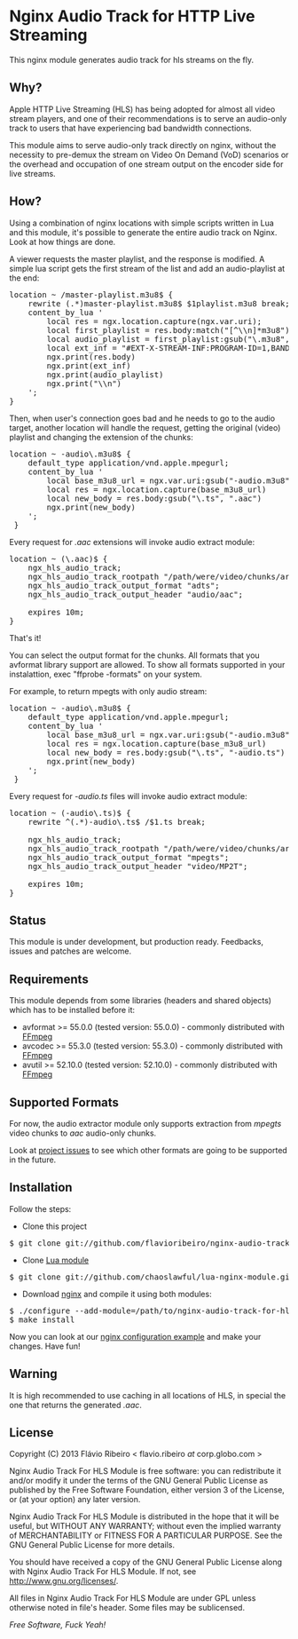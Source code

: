 Nginx Audio Track for HTTP Live Streaming
=========

This nginx module generates audio track for hls streams on the fly.

Why?
-
Apple HTTP Live Streaming (HLS) has being adopted for almost all video stream players, and one of their recommendations is to serve an audio-only track to users that have experiencing bad bandwidth connections.

This module aims to serve audio-only track directly on nginx, without the necessity to pre-demux the stream on Video On Demand (VoD) scenarios or the overhead and occupation of one stream output on the encoder side for live streams.

How?
-
Using a combination of nginx locations with simple scripts written in Lua and this module, it's possible to generate the entire audio track on Nginx. Look at how things are done.

A viewer requests the master playlist, and the response is modified. A simple lua script gets the first stream of the list and add an audio-playlist at the end:
<pre>
location ~ /master-playlist.m3u8$ {
    rewrite (.*)master-playlist.m3u8$ $1playlist.m3u8 break;
    content_by_lua '
        local res = ngx.location.capture(ngx.var.uri);
        local first_playlist = res.body:match("[^\\n]*m3u8")
        local audio_playlist = first_playlist:gsub("\.m3u8", "-audio.m3u8")
        local ext_inf = "#EXT-X-STREAM-INF:PROGRAM-ID=1,BANDWIDTH=64000\\n"
        ngx.print(res.body)
        ngx.print(ext_inf)
        ngx.print(audio_playlist)
        ngx.print("\\n")
    ';
}
</pre>

Then, when user's connection goes bad and he needs to go to the audio target, another location will handle the request, getting the original (video) playlist and changing the extension of the chunks:
<pre>
location ~ -audio\.m3u8$ {
    default_type application/vnd.apple.mpegurl;
    content_by_lua '
        local base_m3u8_url = ngx.var.uri:gsub("-audio.m3u8", ".m3u8")
        local res = ngx.location.capture(base_m3u8_url)
        local new_body = res.body:gsub("\.ts", ".aac")
        ngx.print(new_body)
    ';
 }
</pre>

Every request for _.aac_  extensions will invoke audio extract module:
<pre>
location ~ (\.aac)$ {
    ngx_hls_audio_track;
    ngx_hls_audio_track_rootpath "/path/were/video/chunks/are/";
    ngx_hls_audio_track_output_format "adts";
    ngx_hls_audio_track_output_header "audio/aac";
    
    expires 10m;
}
</pre>

That's it!

You can select the output format for the chunks. All formats that you avformat library support are allowed. To show all formats supported in your instalattion, exec "ffprobe -formats" on your system.

For example, to return mpegts with only audio stream:
<pre>
location ~ -audio\.m3u8$ {
    default_type application/vnd.apple.mpegurl;
    content_by_lua '
        local base_m3u8_url = ngx.var.uri:gsub("-audio.m3u8", ".m3u8")
        local res = ngx.location.capture(base_m3u8_url)
        local new_body = res.body:gsub("\.ts", "-audio.ts")
        ngx.print(new_body)
    ';
 }
</pre>

Every request for _-audio.ts_ files will invoke audio extract module:
<pre>
location ~ (-audio\.ts)$ {
    rewrite ^(.*)-audio\.ts$ /$1.ts break;

    ngx_hls_audio_track;
    ngx_hls_audio_track_rootpath "/path/were/video/chunks/are/";
    ngx_hls_audio_track_output_format "mpegts";
    ngx_hls_audio_track_output_header "video/MP2T";
    
    expires 10m;
}
</pre>

Status
-
This module is under development, but production ready. Feedbacks, issues and patches are welcome.

Requirements
-
This module depends from some libraries (headers and shared objects) which has to be installed before it:

* avformat >= 55.0.0 (tested version: 55.0.0) - commonly distributed with [FFmpeg]
* avcodec >= 55.3.0 (tested version: 55.3.0) - commonly distributed with [FFmpeg]
* avutil >= 52.10.0 (tested version: 52.10.0) - commonly distributed with [FFmpeg]

Supported Formats
-
For now, the audio extractor module only supports extraction from _mpegts_ video chunks to _aac_ audio-only chunks.

Look at [project issues] to see which other formats are going to be supported in the future.

Installation
-
Follow the steps:

* Clone this project
<pre>
$ git clone git://github.com/flavioribeiro/nginx-audio-track-for-hls-module.git
</pre>

* Clone [Lua module]
<pre>
$ git clone git://github.com/chaoslawful/lua-nginx-module.git
</pre>

* Download [nginx] and compile it using both modules:
<pre>
$ ./configure --add-module=/path/to/nginx-audio-track-for-hls-module --add-module=/path/to/lua-nginx-module
$ make install
</pre>

Now you can look at our [nginx configuration example] and make your changes. Have fun!

Warning
-
It is high recommended to use caching in all locations of HLS, in special the one that returns the generated _.aac_.

License
-

Copyright (C) 2013 Flávio Ribeiro < flavio.ribeiro _at_ corp.globo.com >

Nginx Audio Track For HLS Module is free software: you can redistribute it and/or modify
it under the terms of the GNU General Public License as published by
the Free Software Foundation, either version 3 of the License, or
(at your option) any later version.

Nginx Audio Track For HLS Module is distributed in the hope that it will be useful,
but WITHOUT ANY WARRANTY; without even the implied warranty of
MERCHANTABILITY or FITNESS FOR A PARTICULAR PURPOSE.  See the
GNU General Public License for more details.

You should have received a copy of the GNU General Public License
along with Nginx Audio Track For HLS Module.  If not, see <http://www.gnu.org/licenses/>.

All files in Nginx Audio Track For HLS Module are under GPL unless otherwise noted in
file's header.  Some files may be sublicensed.

*Free Software, Fuck Yeah!*


  [nginx configuration example]: https://github.com/flavioribeiro/nginx-audio-track-for-hls-module/blob/master/nginx.conf
  [nginx]: http://nginx.org/en/download.html
  [Lua module]: https://github.com/chaoslawful/lua-nginx-module
  [FFmpeg]: http://ffmpeg.org
  [project issues]: https://github.com/flavioribeiro/nginx-audio-track-for-hls-module/issues
